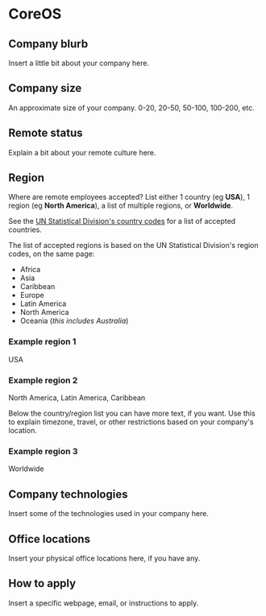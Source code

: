 # CoreOS

## Company blurb

Insert a little bit about your company here.

## Company size

An approximate size of your company. 0-20, 20-50, 50-100, 100-200, etc.

## Remote status

Explain a bit about your remote culture here.

## Region

Where are remote employees accepted? List either 1 country (eg **USA**), 1 region (eg **North America**), a list of multiple regions, or **Worldwide**.

See the [UN Statistical Division's country codes](https://unstats.un.org/unsd/methodology/m49/) for a list of accepted countries.

The list of accepted regions is based on the UN Statistical Division's region codes, on the same page:

* Africa
* Asia
* Caribbean
* Europe
* Latin America
* North America
* Oceania (*this includes Australia*)

### Example region 1
USA

### Example region 2
North America, Latin America, Caribbean

Below the country/region list you can have more text, if you want.  Use this to explain timezone, travel, or other restrictions based on your company's location.

### Example region 3
Worldwide

## Company technologies

Insert some of the technologies used in your company here.

## Office locations

Insert your physical office locations here, if you have any.

## How to apply

Insert a specific webpage, email, or instructions to apply.

